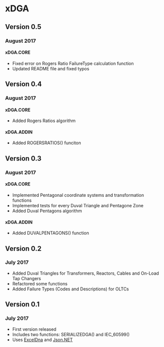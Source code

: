 # xDGA

## Version 0.5
### August 2017

#### xDGA.CORE
* Fixed error on Rogers Ratio FailureType calculation function
* Updated README file and fixed typos

## Version 0.4
### August 2017

#### xDGA.CORE
* Added Rogers Ratios algorithm

#### xDGA.ADDIN
* Added ROGERSRATIOS() funciton

## Version 0.3
### August 2017

#### xDGA.CORE
* Implemented Pentagonal coordinate systems and transformation functions
* Implemented tests for every Duval Triangle and Pentagone Zone
* Added Duval Pentagons algorithm

#### xDGA.ADDIN
* Added DUVALPENTAGONS() function

## Version 0.2
### July 2017

* Added Duval Triangles for Transformers, Reactors, Cables and On-Load Tap Changers
* Refactored some functions
* Added Failure Types (Codes and Descriptions) for OLTCs

## Version 0.1
### July 2017

* First version released
* Includes two functions: SERIALIZEDGA() and IEC_60599()
* Uses [ExcelDna](https://excel-dna.net/) and [Json.NET](http://www.newtonsoft.com/json)